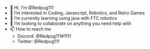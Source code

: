 - 👋 Hi, I’m @Redpug111
- 👀 I’m interested in Coding, Javascript, Robotics, and Retro Games
- 🌱 I’m currently learning using java with FTC robotics
- 💞️ I’m looking to collaborate on anything you need help with
- 📫 How to reach me
  - Discord: @Redpug111#1111
  - Twitter: @Redpug111

<!---
Redpug111/Redpug111 is a ✨ special ✨ repository because its `README.md` (this file) appears on your GitHub profile.
You can click the Preview link to take a look at your changes.
--->
